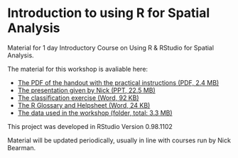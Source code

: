 # Introduction to using R for Spatial Analysis
Material for 1 day Introductory Course on Using R & RStudio for Spatial Analysis.

The material for this workshop is avaliable here:  
- [The PDF of the handout with the practical instructions (PDF, 2.4 MB)](https://github.com/nickbearman/intro-r-spatial-analysis/releases/download/4/intro-r-spatial-analysis.pdf)  
- [The presentation given by Nick (PPT, 22.5 MB)](https://github.com/nickbearman/intro-r-spatial-analysis/blob/master/materials/presentation.pptx)  
- [The classification exercise (Word, 92 KB)](https://github.com/nickbearman/intro-r-spatial-analysis/blob/master/materials/classification-exercise-R.docx)  
- [The R Glossary and Helpsheet (Word, 24 KB)](https://github.com/nickbearman/intro-r-spatial-analysis/blob/master/materials/glossary-helpsheet-v3.docx)  
- [The data used in the workshop (folder, total: 3.3 MB)](https://github.com/nickbearman/intro-r-spatial-analysis/tree/master/data)  

This project was developed in RStudio Version 0.98.1102

Material will be updated periodically, usually in line with courses run by Nick Bearman. 
